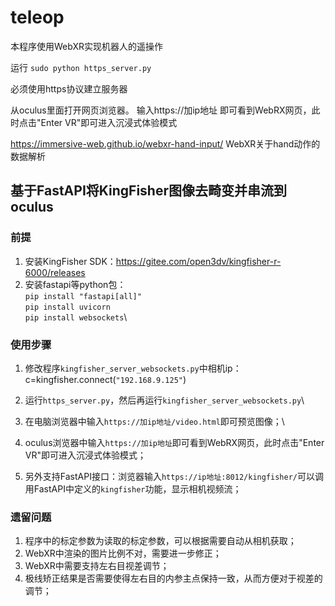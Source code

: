 # teleop

本程序使用WebXR实现机器人的遥操作

运行
`sudo python https_server.py`

必须使用https协议建立服务器

从oculus里面打开网页浏览器。
输入https://加ip地址
即可看到WebRX网页，此时点击"Enter VR"即可进入沉浸式体验模式


https://immersive-web.github.io/webxr-hand-input/
WebXR关于hand动作的数据解析


## 基于FastAPI将KingFisher图像去畸变并串流到oculus
### 前提
1. 安装KingFisher SDK：https://gitee.com/open3dv/kingfisher-r-6000/releases
2. 安装fastapi等python包：\
`pip install "fastapi[all]"`\
`pip install uvicorn`\
`pip install websockets`\

### 使用步骤
1. 修改程序`kingfisher_server_websockets.py`中相机ip：\
c=kingfisher.connect(`"192.168.9.125"`)

2. 运行`https_server.py`，然后再运行`kingfisher_server_websockets.py`\

3. 在电脑浏览器中输入`https://加ip地址/video.html`即可预览图像；\

4. oculus浏览器中输入`https://加ip地址`即可看到WebRX网页，此时点击"Enter VR"即可进入沉浸式体验模式；

5. 另外支持FastAPI接口：浏览器输入`https://ip地址:8012/kingfisher/`可以调用FastAPI中定义的`kingfisher`功能，显示相机视频流；

### 遗留问题
1. 程序中的标定参数为读取的标定参数，可以根据需要自动从相机获取；
2. WebXR中渲染的图片比例不对，需要进一步修正；
3. WebXR中需要支持左右目视差调节；
4. 极线矫正结果是否需要使得左右目的内参主点保持一致，从而方便对于视差的调节；

